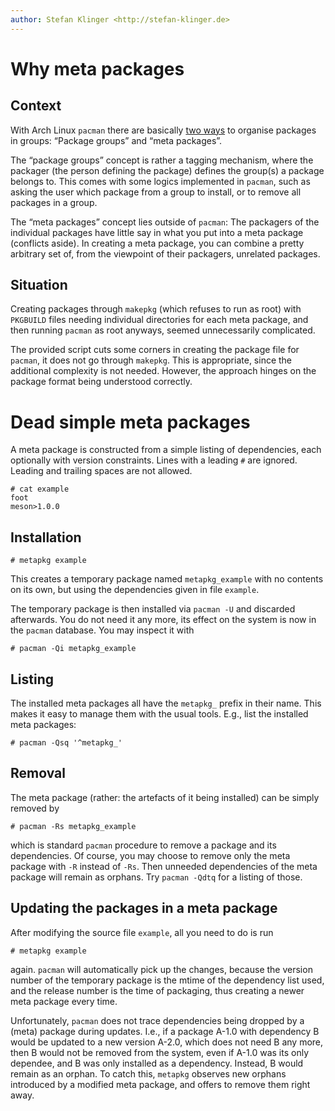 ```yaml
---
author: Stefan Klinger <http://stefan-klinger.de>
---
```



Why meta packages
=================

Context
-------

With Arch Linux `pacman` there are basically [two ways][1] to organise
packages in groups: “Package groups” and “meta packages”.

The “package groups” concept is rather a tagging mechanism, where the
packager (the person defining the package) defines the group(s) a
package belongs to.  This comes with some logics implemented in
`pacman`, such as asking the user which package from a group to
install, or to remove all packages in a group.

The “meta packages” concept lies outside of `pacman`: The packagers of
the individual packages have little say in what you put into a meta
package (conflicts aside).  In creating a meta package, you can
combine a pretty arbitrary set of, from the viewpoint of their
packagers, unrelated packages.


Situation
---------

Creating packages through `makepkg` (which refuses to run as root)
with `PKGBUILD` files needing individual directories for each meta
package, and then running `pacman` as root anyways, seemed
unnecessarily complicated.

The provided script cuts some corners in creating the package file for
`pacman`, it does not go through `makepkg`.  This is appropriate,
since the additional complexity is not needed.  However, the approach
hinges on the package format being understood correctly.


Dead simple meta packages
=========================

A meta package is constructed from a simple listing of dependencies,
each optionally with version constraints.  Lines with a leading `#`
are ignored.  Leading and trailing spaces are not allowed.

    # cat example
    foot
    meson>1.0.0


Installation
------------

    # metapkg example

This creates a temporary package named `metapkg_example` with no
contents on its own, but using the dependencies given in file
`example`.

The temporary package is then installed via `pacman -U` and discarded
afterwards.  You do not need it any more, its effect on the system is
now in the `pacman` database.  You may inspect it with

    # pacman -Qi metapkg_example


Listing
-------

The installed meta packages all have the `metapkg_` prefix in their
name.  This makes it easy to manage them with the usual tools.  E.g.,
list the installed meta packages:

    # pacman -Qsq '^metapkg_'


Removal
-------

The meta package (rather: the artefacts of it being installed) can be
simply removed by

    # pacman -Rs metapkg_example

which is standard `pacman` procedure to remove a package and its
dependencies.  Of course, you may choose to remove only the meta
package with `-R` instead of `-Rs`.  Then unneeded dependencies of the
meta package will remain as orphans.  Try `pacman -Qdtq` for a listing
of those.


Updating the packages in a meta package
---------------------------------------

After modifying the source file `example`, all you need to do is run

    # metapkg example

again.  `pacman` will automatically pick up the changes, because the
version number of the temporary package is the mtime of the dependency
list used, and the release number is the time of packaging, thus
creating a newer meta package every time.

Unfortunately, `pacman` does not trace dependencies being dropped by a
(meta) package during updates.  I.e., if a package A-1.0 with
dependency B would be updated to a new version A-2.0, which does not
need B any more, then B would not be removed from the system, even if
A-1.0 was its only dependee, and B was only installed as a dependency.
Instead, B would remain as an orphan.  To catch this, `metapkg`
observes new orphans introduced by a modified meta package, and offers
to remove them right away.


[1]: https://wiki.archlinux.org/title/Meta_package_and_package_group
